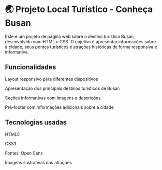 # 🌏 Projeto Local Turístico - Conheça Busan

Este é um projeto de página web sobre o destino turístico Busan, desenvolvido com HTML e CSS.
O objetivo é apresentar informações sobre a cidade, seus pontos turísticos e atrações históricas de forma responsiva e informativa.

## Funcionalidades

Layout responsivo para diferentes dispositivos

Apresentação dos principais destinos turísticos de Busan

Seções informativas com imagens e descrições

Pré-footer com informações adicionais sobre a cidade

## Tecnologias usadas

HTML5

CSS3

Fontes: Open Sans

Imagens ilustrativas das atrações
